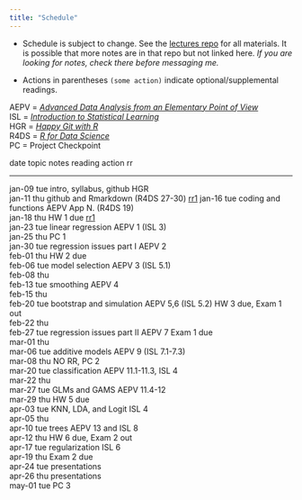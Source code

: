 ```yaml
---
title: "Schedule"
---
```





* Schedule is subject to change. See the [lectures repo](https://github.com/stats-432sp2018/lectures) for all materials. It is possible that more notes are in that repo but not linked here. _If you are looking for notes, check there before messaging me._  

* Actions in parentheses `(some action)` indicate optional/supplemental readings.

AEPV = [_Advanced Data Analysis from an Elementary Point of View_](http://www.stat.cmu.edu/~cshalizi/ADAfaEPoV/ADAfaEPoV.pdf)  
ISL = [_Introduction to Statistical Learning_](http://www-bcf.usc.edu/~gareth/ISL/)  
HGR = [_Happy Git with R_](http://happygitwithr.com/)  
R4DS = [_R for Data Science_](http://r4ds.had.co.nz)  
PC = Project Checkpoint


date         topic                       notes   reading                 action                 rr                                                              
-----------  --------------------------  ------  ----------------------  ---------------------  ----------------------------------------------------------------
jan-09 tue   intro, syllabus, github             HGR                                                                                                            
jan-11 thu   github and Rmarkdown                (R4DS 27-30)                                   <a href=https://github.com/stats-432sp2020/class-roster>rr1</a> 
jan-16 tue   coding and functions                AEPV App N. (R4DS 19)                                                                                          
jan-18 thu                                                               HW 1 due               <a href=https://github.com/stats-432sp2020/>rr1</a>             
jan-23 tue   linear regression                   AEPV 1 (ISL 3)                                                                                                 
jan-25 thu                                                               PC 1                                                                                   
jan-30 tue   regression issues part I            AEPV 2                                                                                                         
feb-01 thu                                                               HW 2 due                                                                               
feb-06 tue   model selection                     AEPV 3 (ISL 5.1)                                                                                               
feb-08 thu                                                                                                                                                      
feb-13 tue   smoothing                           AEPV 4                                                                                                         
feb-15 thu                                                                                                                                                      
feb-20 tue   bootstrap and simulation            AEPV 5,6 (ISL 5.2)      HW 3 due, Exam 1 out                                                                   
feb-22 thu                                                                                                                                                      
feb-27 tue   regression issues part II           AEPV 7                  Exam 1 due                                                                             
mar-01 thu                                                                                                                                                      
mar-06 tue   additive models                     AEPV 9 (ISL 7.1-7.3)                                                                                           
mar-08 thu                                                               NO RR, PC 2                                                                            
mar-20 tue   classification                      AEPV 11.1-11.3, ISL 4                                                                                          
mar-22 thu                                                                                                                                                      
mar-27 tue   GLMs and GAMS                       AEPV 11.4-12                                                                                                   
mar-29 thu                                                               HW 5 due                                                                               
apr-03 tue   KNN, LDA, and Logit                 ISL 4                                                                                                          
apr-05 thu                                                                                                                                                      
apr-10 tue   trees                               AEPV 13 and ISL 8                                                                                              
apr-12 thu                                                               HW 6 due, Exam 2 out                                                                   
apr-17 tue   regularization                      ISL 6                                                                                                          
apr-19 thu                                                               Exam 2 due                                                                             
apr-24 tue                                                               presentations                                                                          
apr-26 thu                                                               presentations                                                                          
may-01 tue                                                               PC 3                                                                                   
